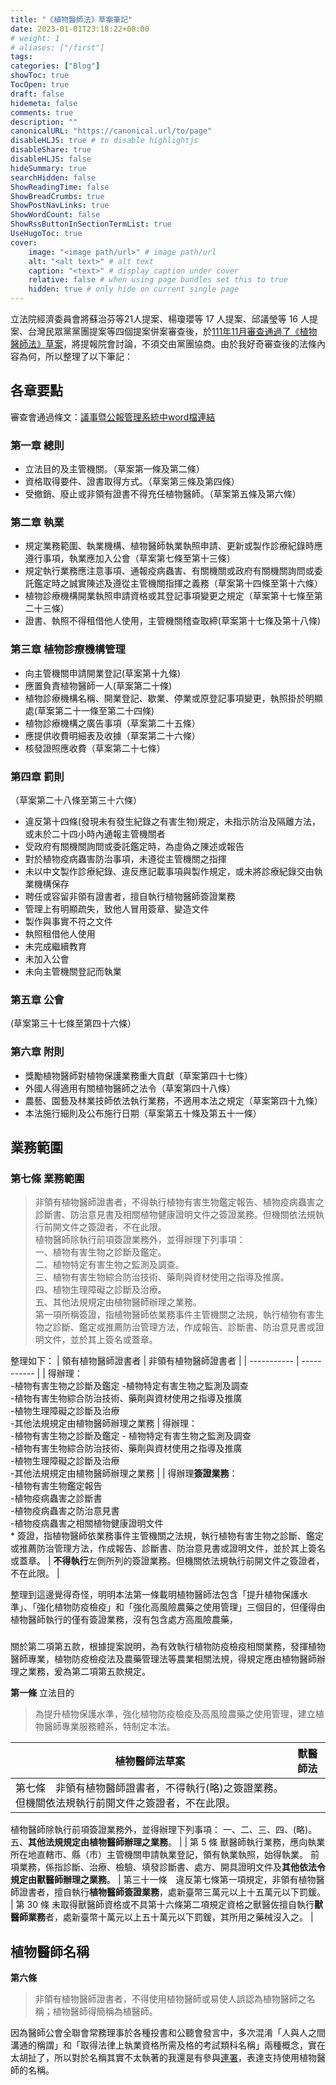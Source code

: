 ```yaml
---
title: "《植物醫師法》草案筆記"
date: 2023-01-01T23:18:22+08:00
# weight: 1
# aliases: ["/first"]
tags: 
categories: ["Blog"]
showToc: true
TocOpen: true
draft: false
hidemeta: false
comments: true
description: ""
canonicalURL: "https://canonical.url/to/page"
disableHLJS: true # to disable highlightjs
disableShare: true
disableHLJS: false
hideSummary: true
searchHidden: false
ShowReadingTime: false
ShowBreadCrumbs: true
ShowPostNavLinks: true
ShowWordCount: false
ShowRssButtonInSectionTermList: true
UseHugoToc: true
cover:
    image: "<image path/url>" # image path/url
    alt: "<alt text>" # alt text
    caption: "<text>" # display caption under cover
    relative: false # when using page bundles set this to true
    hidden: true # only hide on current single page
---
```

立法院經濟委員會將蘇治芬等21人提案、楊瓊瓔等 17 人提案、邱議瑩等 16 人提案、台灣民眾黨黨團提案等四個提案併案審查後，於[111年11月審查通過了《植物醫師法》草案](https://lis.ly.gov.tw/lylgmeetc/dispprog?3:00038697000001010000000000000C800000003D000000000:0038662:lgmeetkm)，將提報院會討論，不須交由黨團協商。由於我好奇審查後的法條內容為何，所以整理了以下筆記：

## 各章要點
審查會通過條文：[議事暨公報管理系統中word檔連結](https://lis.ly.gov.tw/lygazettec/mtcdoc?DN100650:1114202255_0_0)

### 第一章 總則
- 立法目的及主管機關。（草案第一條及第二條）  
- 資格取得要件、證書取得方式。（草案第三條及第四條）  
- 受撤銷、廢止或非領有證書不得充任植物醫師。（草案第五條及第六條）  

### 第二章 執業
- 規定業務範圍、執業機構、植物醫師執業執照申請、更新或製作診療紀錄時應遵行事項，執業應加入公會（草案第七條至第十三條）  
- 規定執行業務應注意事項、通報疫病蟲害、有關機關或政府有關機關詢問或委託鑑定時之誠實陳述及遵從主管機關指揮之義務（草案第十四條至第十六條）  
- 植物診療機構開業執照申請資格或其登記事項變更之規定（草案第十七條至第二十三條）  
- 證書、執照不得租借他人使用，主管機關稽查取締(草案第十七條及第十八條)  

### 第三章 植物診療機構管理
- 向主管機關申請開業登記(草案第十九條)
- 應置負責植物醫師一人(草案第二十條)
- 植物診療機構名稱、開業登記、歇業、停業或原登記事項變更，執照掛於明顯處(草案第二十一條至第二十四條)
- 植物診療機構之廣告事項（草案第二十五條）
- 應提供收費明細表及收據（草案第二十六條）
- 核發證照應收費（草案第二十七條）

### 第四章 罰則
（草案第二十八條至第三十六條）
- 違反第十四條(發現未有發生紀錄之有害生物)規定，未指示防治及隔離方法，或未於二十四小時內通報主管機關者
- 受政府有關機關詢問或委託鑑定時，為虛偽之陳述或報告
- 對於植物疫病蟲害防治事項，未遵從主管機關之指揮
- 未以中文製作診療紀錄、違反應記載事項與製作規定，或未將診療紀錄交由執業機構保存
- 聘任或容留非領有證書者，擅自執行植物醫師簽證業務
- 管理上有明顯疏失，致他人冒用簽章、變造文件
- 製作與事實不符之文件
- 執照租借他人使用
- 未完成繼續教育
- 未加入公會
- 未向主管機關登記而執業

### 第五章 公會
(草案第三十七條至第四十六條）
### 第六章 附則
- 獎勵植物醫師對植物保護業務重大貢獻（草案第四十七條）
- 外國人得適用有關植物醫師之法令（草案第四十八條）
- 農藝、園藝及林業技師依法執行業務，不適用本法之規定（草案第四十九條）
- 本法施行細則及公布施行日期（草案第五十條及第五十一條）


## 業務範圍
### **第七條** 業務範圍  
> 非領有植物醫師證書者，不得執行植物有害生物鑑定報告、植物疫病蟲害之診斷書、防治意見書及相關植物健康證明文件之簽證業務。但機關依法規執行前開文件之簽證者，不在此限。  
> 植物醫師除執行前項簽證業務外，並得辦理下列事項：  
> 一、植物有害生物之診斷及鑑定。  
> 二、植物特定有害生物之監測及調查。  
> 三、植物有害生物綜合防治技術、藥劑與資材使用之指導及推廣。  
> 四、植物生理障礙之診斷及治療。  
> 五、其他法規規定由植物醫師辦理之業務。  
> 第一項所稱簽證，指植物醫師依業務事件主管機關之法規，執行植物有害生物之診斷、鑑定或推薦防治管理方法，作成報告、診斷書、防治意見書或證明文件，並於其上簽名或蓋章。  


整理如下：
| 領有植物醫師證書者      | 非領有植物醫師證書者 |
| ----------- | ----------- |
| 得辦理： <br> -植物有害生物之診斷及鑑定 -植物特定有害生物之監測及調查 <br> -植物有害生物綜合防治技術、藥劑與資材使用之指導及推廣 <br> -植物生理障礙之診斷及治療 <br> -其他法規規定由植物醫師辦理之業務 | 得辦理：  <br> -植物有害生物之診斷及鑑定 - 植物特定有害生物之監測及調查 <br> -植物有害生物綜合防治技術、藥劑與資材使用之指導及推廣 <br> -植物生理障礙之診斷及治療 <br> -其他法規規定由植物醫師辦理之業務 |
| 得辦理**簽證業務**： <br> -植物有害生物鑑定報告 <br> -植物疫病蟲害之診斷書 <br> -植物疫病蟲害之防治意見書 <br> -植物疫病蟲害之相關植物健康證明文件 <br> * 簽證，指植物醫師依業務事件主管機關之法規，執行植物有害生物之診斷、鑑定或推薦防治管理方法，作成報告、診斷書、防治意見書或證明文件，並於其上簽名或蓋章。      | **不得執行**左側所列的簽證業務。但機關依法規執行前開文件之簽證者，不在此限。       |


整理到這邊覺得奇怪，明明本法第一條載明植物醫師法包含「提升植物保護水準」、「強化植物防疫檢疫」和「強化高風險農藥之使用管理」三個目的，但僅得由植物醫師執行的僅有簽證業務，沒有包含處方高風險農藥，
### 
關於第二項第五款，根據提案說明，為有效執行植物防疫檢疫相關業務，發揮植物醫師專業，植物防疫檢疫法及農藥管理法等農業相關法規，得規定應由植物醫師辦理之業務，爰為第二項第五款規定。



**第一條** 立法目的
> 為提升植物保護水準，強化植物防疫檢疫及高風險農藥之使用管理，建立植物醫師專業服務體系，特制定本法。  

| 植物醫師法草案      | 獸醫師法 |
| ----------- | ----------- |
| 第七條　非領有植物醫師證書者，不得執行(略)之簽證業務。但機關依法規執行前開文件之簽證者，不在此限。
植物醫師除執行前項簽證業務外，並得辦理下列事項：
一、二、三、四、(略)。
五、**其他法規規定由植物醫師辦理之業務**。
     |        | 第 5 條 獸醫師執行業務，應向執業所在地直轄市、縣（市）主管機關申請執業登記，領有執業執照，始得執業。
前項業務，係指診斷、治療、檢驗、填發診斷書、處方、開具證明文件及**其他依法令規定由獸醫師辦理之業務**。
| 第三十一條　違反第七條第一項規定，非領有植物醫師證書者，擅自執行**植物醫師簽證業務**，處新臺幣三萬元以上十五萬元以下罰鍰。   | 第 30 條 未取得獸醫師資格或不具第十六條第二項規定資格之獸醫佐擅自執行**獸醫師業務**者，處新臺幣十萬元以上五十萬元以下罰鍰，其所用之藥械沒入之。       |



## 植物醫師名稱
**第六條**  
> 非領有植物醫師證書者，不得使用植物醫師或易使人誤認為植物醫師之名稱；植物醫師得簡稱為植醫師。  

因為醫師公會全聯會常務理事於各種投書和公聽會發言中，多次混淆「人與人之間溝通的稱謂」和「取得法律上執業資格所需及格的考試類科名稱」兩種概念，實在太胡扯了，所以對於名稱其實不太執著的我還是有參與[連署](https://docs.google.com/forms/d/e/1FAIpQLSfrKEhA0yTBbZVMZfu0QCzWCN4-DLbAeT5Ho6up-nfXqZqfRg/viewform?fbclid=IwAR15AffRT43gxVe30UKA0p2voo8kTo3T6M8KG055spirjpJwnys1rU8AM_g)，表達支持使用植物醫師的名稱。